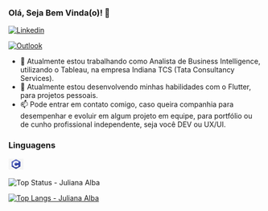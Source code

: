 ### Olá, Seja Bem Vinda(o)! 👋

[![Linkedin](https://img.shields.io/badge/-LinkedIn-blue?style=flat-square&logo=Linkedin&logoColor=white&link=https://www.linkedin.com/in/julianaalba/)](https://www.linkedin.com/in/julianaalba/)

[![Outlook](https://img.shields.io/badge/-jualba.adm%40hotmail.com-blue?style=flat-square&logo=Windows&logoColor=white&link=mailto:jualba.adm@hotmail.com)](mailto:jualba.adm@hotmail.com)


- 🔭 Atualmente estou trabalhando como Analista de Business Intelligence, utilizando o Tableau, na empresa Indiana TCS (Tata Consultancy Services).
- 🌱 Atualmente estou desenvolvendo minhas habilidades com o Flutter, para projetos pessoais.
- 📫  Pode entrar em contato comigo, caso queira companhia para desempenhar e evoluir em algum projeto em equipe, para portfólio ou de cunho profissional independente, seja você DEV ou UX/UI.


### Linguagens
<img src = 'https://github.com/JulianaAlba/JulianaAlba/blob/master/imagens/c.jpg' width='30'/>


![Top Status - Juliana Alba](https://github-readme-stats.vercel.app/api?username=JulianaAlba&show_icons=true&theme=white)

[![Top Langs - Juliana Alba](https://github-readme-stats.vercel.app/api/top-langs/?username=JulianaAlba&theme=white&langs_count=20)](https://github.com/JulianaAlba/github-readme-stats)





